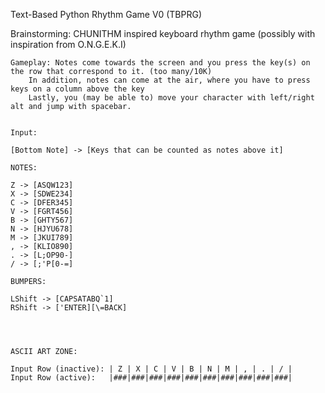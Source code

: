 Text-Based Python Rhythm Game V0 (TBPRG)

Brainstorming:
	CHUNITHM inspired keyboard rhythm game (possibly with inspiration from O.N.G.E.K.I)
	
	Gameplay: Notes come towards the screen and you press the key(s) on the row that correspond to it. (too many/10K)
		In addition, notes can come at the air, where you have to press keys on a column above the key
		Lastly, you (may be able to) move your character with left/right alt and jump with spacebar.
		
		
	Input:
	
	[Bottom Note] -> [Keys that can be counted as notes above it]
	
	NOTES:
	
	Z -> [ASQW123]
	X -> [SDWE234]
	C -> [DFER345]
	V -> [FGRT456]
	B -> [GHTY567]
	N -> [HJYU678]
	M -> [JKUI789]
	, -> [KLIO890]
	. -> [L;OP90-]
	/ -> [;'P[0-=]
	
	BUMPERS:
	
	LShift -> [CAPSATABQ`1]
	RShift -> ['ENTER][\=BACK]
	
	
	
	
	ASCII ART ZONE:
	
	Input Row (inactive): | Z | X | C | V | B | N | M | , | . | / |
	Input Row (active):   |###|###|###|###|###|###|###|###|###|###|
	